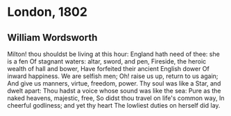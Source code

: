 # London, 1802
## William Wordsworth
Milton! thou shouldst be living at this hour:
England hath need of thee: she is a fen
Of stagnant waters: altar, sword, and pen,
Fireside, the heroic wealth of hall and bower,
Have forfeited their ancient English dower
Of inward happiness. We are selfish men;
Oh! raise us up, return to us again;
And give us manners, virtue, freedom, power.
Thy soul was like a Star, and dwelt apart:
Thou hadst a voice whose sound was like the sea:
Pure as the naked heavens, majestic, free,
So didst thou travel on life's common way,
In cheerful godliness; and yet thy heart
The lowliest duties on herself did lay.